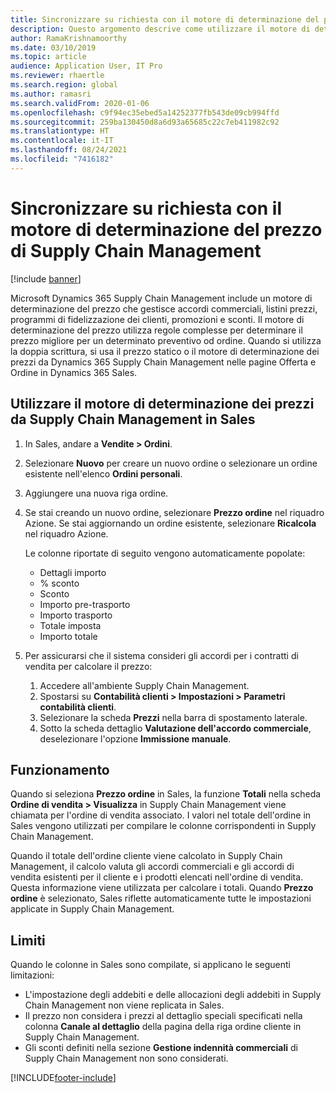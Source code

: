 ```yaml
---
title: Sincronizzare su richiesta con il motore di determinazione del prezzo di Supply Chain Management
description: Questo argomento descrive come utilizzare il motore di determinazione del prezzo in Microsoft Dynamics 365 Supply Chain Management da Dynamics 365 Sales.
author: RamaKrishnamoorthy
ms.date: 03/10/2019
ms.topic: article
audience: Application User, IT Pro
ms.reviewer: rhaertle
ms.search.region: global
ms.author: ramasri
ms.search.validFrom: 2020-01-06
ms.openlocfilehash: c9f94ec35ebed5a14252377fb543de09cb994ffd
ms.sourcegitcommit: 259ba130450d8a6d93a65685c22c7eb411982c92
ms.translationtype: HT
ms.contentlocale: it-IT
ms.lasthandoff: 08/24/2021
ms.locfileid: "7416182"
---
```

# <a name="sync-on-demand-with-the-supply-chain-management-pricing-engine"></a>Sincronizzare su richiesta con il motore di determinazione del prezzo di Supply Chain Management

[!include [banner](../../includes/banner.md)]



Microsoft Dynamics 365 Supply Chain Management include un motore di determinazione del prezzo che gestisce accordi commerciali, listini prezzi, programmi di fidelizzazione dei clienti, promozioni e sconti. Il motore di determinazione del prezzo utilizza regole complesse per determinare il prezzo migliore per un determinato preventivo od ordine. Quando si utilizza la doppia scrittura, si usa il prezzo statico o il motore di determinazione dei prezzi da Dynamics 365 Supply Chain Management nelle pagine Offerta e Ordine in Dynamics 365 Sales.

## <a name="use-the-pricing-engine-from-supply-chain-management-in-sales"></a>Utilizzare il motore di determinazione dei prezzi da Supply Chain Management in Sales

1. In Sales, andare a **Vendite \> Ordini**.
2. Selezionare **Nuovo** per creare un nuovo ordine o selezionare un ordine esistente nell'elenco **Ordini personali**.
3. Aggiungere una nuova riga ordine.
4. Se stai creando un nuovo ordine, selezionare **Prezzo ordine** nel riquadro Azione. Se stai aggiornando un ordine esistente, selezionare **Ricalcola** nel riquadro Azione.

    Le colonne riportate di seguito vengono automaticamente popolate:

    + Dettagli importo
    + % sconto
    + Sconto
    + Importo pre-trasporto
    + Importo trasporto
    + Totale imposta
    + Importo totale
    
5. Per assicurarsi che il sistema consideri gli accordi per i contratti di vendita per calcolare il prezzo:
    1. Accedere all'ambiente Supply Chain Management.
    2. Spostarsi su **Contabilità clienti \> Impostazioni \> Parametri contabilità clienti**.
    3. Selezionare la scheda **Prezzi** nella barra di spostamento laterale.
    4. Sotto la scheda dettaglio **Valutazione dell'accordo commerciale**, deselezionare l'opzione **Immissione manuale**.

## <a name="how-it-works"></a>Funzionamento

Quando si seleziona **Prezzo ordine** in Sales, la funzione **Totali** nella scheda **Ordine di vendita \> Visualizza** in Supply Chain Management viene chiamata per l'ordine di vendita associato. I valori nel totale dell'ordine in Sales vengono utilizzati per compilare le colonne corrispondenti in Supply Chain Management.

Quando il totale dell'ordine cliente viene calcolato in Supply Chain Management, il calcolo valuta gli accordi commerciali e gli accordi di vendita esistenti per il cliente e i prodotti elencati nell'ordine di vendita. Questa informazione viene utilizzata per calcolare i totali. Quando **Prezzo ordine** è selezionato, Sales riflette automaticamente tutte le impostazioni applicate in Supply Chain Management.

## <a name="limitations"></a>Limiti

Quando le colonne in Sales sono compilate, si applicano le seguenti limitazioni:

+ L'impostazione degli addebiti e delle allocazioni degli addebiti in Supply Chain Management non viene replicata in Sales.
+ Il prezzo non considera i prezzi al dettaglio speciali specificati nella colonna **Canale al dettaglio** della pagina della riga ordine cliente in Supply Chain Management.
+ Gli sconti definiti nella sezione **Gestione indennità commerciali** di Supply Chain Management non sono considerati.


[!INCLUDE[footer-include](../../../../includes/footer-banner.md)]